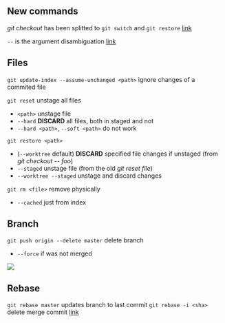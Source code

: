 ## New commands

_git checkout_ has been splitted to `git switch` and `git restore` [link](https://stackoverflow.com/a/57266005/7924557)

`--` is the argument disambiguation [link](https://git-scm.com/docs/git-checkout#_argument_disambiguation)

## Files
`git update-index --assume-unchanged <path>` ignore changes of a commited file

`git reset` unstage all files
-   `<path>` unstage file
-   `--hard` **DISCARD** all files, both in staged and not
-   `--hard <path>`, `--soft <path>` do not work

`git restore <path>`
-   (`--worktree` default) **DISCARD** specified file changes if unstaged (from _git checkout -- foo_)
-   `--staged` unstage file (from the old _git reset file_)
-   `--worktree --staged` unstage and discard changes

`git rm <file>` remove physically
-   `--cached` just from index

## Branch
`git push origin --delete master` delete branch
-   `--force` if was not merged

![](https://i.imgur.com/9lBrILX.png)

## Rebase
`git rebase master` updates branch to last commit
`git rebase -i <sha>` delete merge commit [link](https://stackoverflow.com/a/17577876/7924557)
